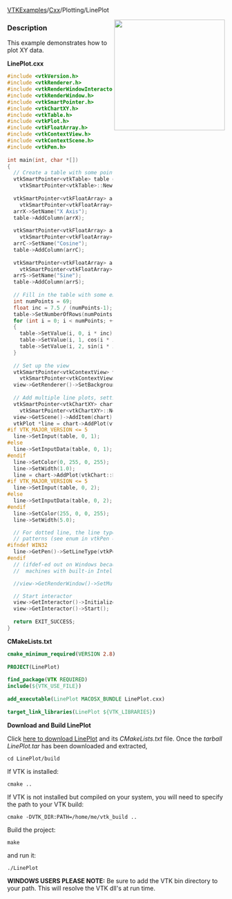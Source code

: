 [VTKExamples](/home/)/[Cxx](/Cxx)/Plotting/LinePlot

<img align="right" src="https://github.com/lorensen/VTKExamples/blob/gh-pages/Testing/Baseline/Plotting/TestLinePlot.png?raw=true" width="256" />

### Description
This example demonstrates how to plot XY data.

**LinePlot.cxx**
```c++
#include <vtkVersion.h>
#include <vtkRenderer.h>
#include <vtkRenderWindowInteractor.h>
#include <vtkRenderWindow.h>
#include <vtkSmartPointer.h>
#include <vtkChartXY.h>
#include <vtkTable.h>
#include <vtkPlot.h>
#include <vtkFloatArray.h>
#include <vtkContextView.h>
#include <vtkContextScene.h>
#include <vtkPen.h>
 
int main(int, char *[])
{
  // Create a table with some points in it
  vtkSmartPointer<vtkTable> table = 
    vtkSmartPointer<vtkTable>::New();
 
  vtkSmartPointer<vtkFloatArray> arrX = 
    vtkSmartPointer<vtkFloatArray>::New();
  arrX->SetName("X Axis");
  table->AddColumn(arrX);
 
  vtkSmartPointer<vtkFloatArray> arrC = 
    vtkSmartPointer<vtkFloatArray>::New();
  arrC->SetName("Cosine");
  table->AddColumn(arrC);
 
  vtkSmartPointer<vtkFloatArray> arrS = 
    vtkSmartPointer<vtkFloatArray>::New();
  arrS->SetName("Sine");
  table->AddColumn(arrS);
 
  // Fill in the table with some example values
  int numPoints = 69;
  float inc = 7.5 / (numPoints-1);
  table->SetNumberOfRows(numPoints);
  for (int i = 0; i < numPoints; ++i)
  {
    table->SetValue(i, 0, i * inc);
    table->SetValue(i, 1, cos(i * inc));
    table->SetValue(i, 2, sin(i * inc));
  }
 
  // Set up the view
  vtkSmartPointer<vtkContextView> view = 
    vtkSmartPointer<vtkContextView>::New();
  view->GetRenderer()->SetBackground(1.0, 1.0, 1.0);
 
  // Add multiple line plots, setting the colors etc
  vtkSmartPointer<vtkChartXY> chart = 
    vtkSmartPointer<vtkChartXY>::New();
  view->GetScene()->AddItem(chart);
  vtkPlot *line = chart->AddPlot(vtkChart::LINE);
#if VTK_MAJOR_VERSION <= 5
  line->SetInput(table, 0, 1);
#else
  line->SetInputData(table, 0, 1);
#endif
  line->SetColor(0, 255, 0, 255);
  line->SetWidth(1.0);
  line = chart->AddPlot(vtkChart::LINE);
#if VTK_MAJOR_VERSION <= 5
  line->SetInput(table, 0, 2);
#else
  line->SetInputData(table, 0, 2);
#endif
  line->SetColor(255, 0, 0, 255);
  line->SetWidth(5.0);

  // For dotted line, the line type can be from 2 to 5 for different dash/dot
  // patterns (see enum in vtkPen containing DASH_LINE, value 2):
#ifndef WIN32
  line->GetPen()->SetLineType(vtkPen::DASH_LINE);
#endif
  // (ifdef-ed out on Windows because DASH_LINE does not work on Windows
  //  machines with built-in Intel HD graphics card...)

  //view->GetRenderWindow()->SetMultiSamples(0);

  // Start interactor
  view->GetInteractor()->Initialize();
  view->GetInteractor()->Start();
 
  return EXIT_SUCCESS;
}
```
**CMakeLists.txt**
```cmake
cmake_minimum_required(VERSION 2.8)
 
PROJECT(LinePlot)
 
find_package(VTK REQUIRED)
include(${VTK_USE_FILE})
 
add_executable(LinePlot MACOSX_BUNDLE LinePlot.cxx)
 
target_link_libraries(LinePlot ${VTK_LIBRARIES})
```

**Download and Build LinePlot**

Click [here to download LinePlot](https://github.com/lorensen/VTKWikiExamplesTarballs/raw/master/LinePlot.tar) and its *CMakeLists.txt* file.
Once the *tarball LinePlot.tar* has been downloaded and extracted,
```
cd LinePlot/build 
```
If VTK is installed:
```
cmake ..
```
If VTK is not installed but compiled on your system, you will need to specify the path to your VTK build:
```
cmake -DVTK_DIR:PATH=/home/me/vtk_build ..
```
Build the project:
```
make
```
and run it:
```
./LinePlot
```
**WINDOWS USERS PLEASE NOTE:** Be sure to add the VTK bin directory to your path. This will resolve the VTK dll's at run time.

